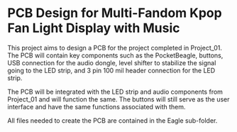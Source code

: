# PCB Design for Multi-Fandom Kpop Fan Light Display with Music

This project aims to design a PCB for the project completed in Project_01. The PCB will contain key components such as the PocketBeagle, buttons, USB connection for the audio dongle, level shifter to stabilize the signal going to the LED strip, and 3 pin 100 mil header connection for the LED strip. 

The PCB will be integrated with the LED strip and audio components from Project_01 and will function the same. The buttons will still serve as the user interface and have the same functions associated with them.

All files needed to create the PCB are contained in the Eagle sub-folder. 
